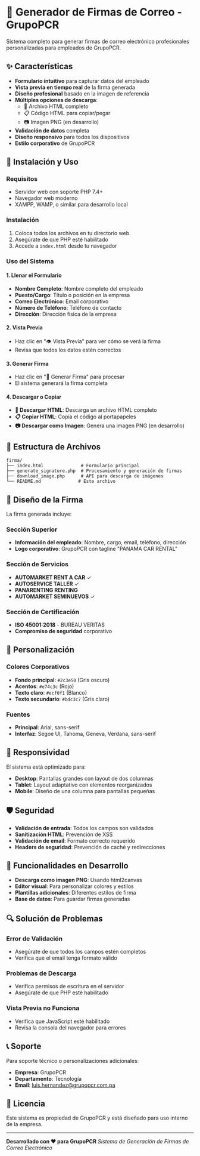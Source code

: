 # 🏢 Generador de Firmas de Correo - GrupoPCR

Sistema completo para generar firmas de correo electrónico profesionales personalizadas para empleados de GrupoPCR.

## ✨ Características

- **Formulario intuitivo** para capturar datos del empleado
- **Vista previa en tiempo real** de la firma generada
- **Diseño profesional** basado en la imagen de referencia
- **Múltiples opciones de descarga**:
  - 📄 Archivo HTML completo
  - 📋 Código HTML para copiar/pegar
  - 📷 Imagen PNG (en desarrollo)
- **Validación de datos** completa
- **Diseño responsivo** para todos los dispositivos
- **Estilo corporativo** de GrupoPCR

## 🚀 Instalación y Uso

### Requisitos
- Servidor web con soporte PHP 7.4+
- Navegador web moderno
- XAMPP, WAMP, o similar para desarrollo local

### Instalación
1. Coloca todos los archivos en tu directorio web
2. Asegúrate de que PHP esté habilitado
3. Accede a `index.html` desde tu navegador

### Uso del Sistema

#### 1. Llenar el Formulario
- **Nombre Completo**: Nombre completo del empleado
- **Puesto/Cargo**: Título o posición en la empresa
- **Correo Electrónico**: Email corporativo
- **Número de Teléfono**: Teléfono de contacto
- **Dirección**: Dirección física de la empresa

#### 2. Vista Previa
- Haz clic en "👁️ Vista Previa" para ver cómo se verá la firma
- Revisa que todos los datos estén correctos

#### 3. Generar Firma
- Haz clic en "🚀 Generar Firma" para procesar
- El sistema generará la firma completa

#### 4. Descargar o Copiar
- **💾 Descargar HTML**: Descarga un archivo HTML completo
- **📋 Copiar HTML**: Copia el código al portapapeles
- **📷 Descargar como Imagen**: Genera una imagen PNG (en desarrollo)

## 📁 Estructura de Archivos

```
firma/
├── index.html              # Formulario principal
├── generate_signature.php  # Procesamiento y generación de firmas
├── download_image.php      # API para descarga de imágenes
└── README.md              # Este archivo
```

## 🎨 Diseño de la Firma

La firma generada incluye:

### Sección Superior
- **Información del empleado**: Nombre, cargo, email, teléfono, dirección
- **Logo corporativo**: GrupoPCR con tagline "PANAMA CAR RENTAL"

### Sección de Servicios
- **AUTOMARKET RENT A CAR** ✓
- **AUTOSERVICE TALLER** ✓
- **PANARENTING RENTING**
- **AUTOMARKET SEMINUEVOS** ✓

### Sección de Certificación
- **ISO 45001:2018** - BUREAU VERITAS
- **Compromiso de seguridad** corporativo

## 🔧 Personalización

### Colores Corporativos
- **Fondo principal**: `#2c3e50` (Gris oscuro)
- **Acentos**: `#e74c3c` (Rojo)
- **Texto claro**: `#ecf0f1` (Blanco)
- **Texto secundario**: `#bdc3c7` (Gris claro)

### Fuentes
- **Principal**: Arial, sans-serif
- **Interfaz**: Segoe UI, Tahoma, Geneva, Verdana, sans-serif

## 📱 Responsividad

El sistema está optimizado para:
- **Desktop**: Pantallas grandes con layout de dos columnas
- **Tablet**: Layout adaptativo con elementos reorganizados
- **Mobile**: Diseño de una columna para pantallas pequeñas

## 🛡️ Seguridad

- **Validación de entrada**: Todos los campos son validados
- **Sanitización HTML**: Prevención de XSS
- **Validación de email**: Formato correcto requerido
- **Headers de seguridad**: Prevención de caché y redirecciones

## 🚧 Funcionalidades en Desarrollo

- **Descarga como imagen PNG**: Usando html2canvas
- **Editor visual**: Para personalizar colores y estilos
- **Plantillas adicionales**: Diferentes estilos de firma
- **Base de datos**: Para guardar firmas generadas

## 🔍 Solución de Problemas

### Error de Validación
- Asegúrate de que todos los campos estén completos
- Verifica que el email tenga formato válido

### Problemas de Descarga
- Verifica permisos de escritura en el servidor
- Asegúrate de que PHP esté habilitado

### Vista Previa no Funciona
- Verifica que JavaScript esté habilitado
- Revisa la consola del navegador para errores

## 📞 Soporte

Para soporte técnico o personalizaciones adicionales:
- **Empresa**: GrupoPCR
- **Departamento**: Tecnología
- **Email**: luis.hernandez@grupopcr.com.pa

## 📄 Licencia

Este sistema es propiedad de GrupoPCR y está diseñado para uso interno de la empresa.

---

**Desarrollado con ❤️ para GrupoPCR**
*Sistema de Generación de Firmas de Correo Electrónico*
